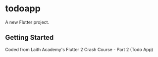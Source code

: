 # todoapp

A new Flutter project.

## Getting Started

Coded from Laith Academy's Flutter 2 Crash Course - Part 2 (Todo App)
